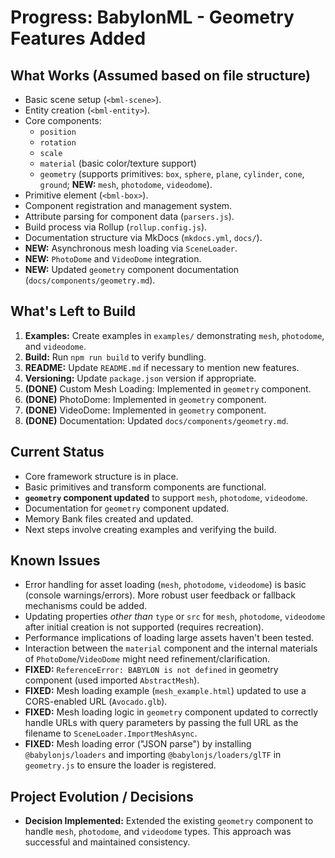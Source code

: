 # Progress: BabylonML - Geometry Features Added

## What Works (Assumed based on file structure)

-   Basic scene setup (`<bml-scene>`).
-   Entity creation (`<bml-entity>`).
-   Core components:
    -   `position`
    -   `rotation`
    -   `scale`
    -   `material` (basic color/texture support)
    -   `geometry` (supports primitives: `box`, `sphere`, `plane`, `cylinder`, `cone`, `ground`; **NEW:** `mesh`, `photodome`, `videodome`).
-   Primitive element (`<bml-box>`).
-   Component registration and management system.
-   Attribute parsing for component data (`parsers.js`).
-   Build process via Rollup (`rollup.config.js`).
-   Documentation structure via MkDocs (`mkdocs.yml`, `docs/`).
-   **NEW:** Asynchronous mesh loading via `SceneLoader`.
-   **NEW:** `PhotoDome` and `VideoDome` integration.
-   **NEW:** Updated `geometry` component documentation (`docs/components/geometry.md`).

## What's Left to Build

1.  **Examples:** Create examples in `examples/` demonstrating `mesh`, `photodome`, and `videodome`.
2.  **Build:** Run `npm run build` to verify bundling.
3.  **README:** Update `README.md` if necessary to mention new features.
4.  **Versioning:** Update `package.json` version if appropriate.
5.  **(DONE)** Custom Mesh Loading: Implemented in `geometry` component.
6.  **(DONE)** PhotoDome: Implemented in `geometry` component.
7.  **(DONE)** VideoDome: Implemented in `geometry` component.
8.  **(DONE)** Documentation: Updated `docs/components/geometry.md`.

## Current Status

-   Core framework structure is in place.
-   Basic primitives and transform components are functional.
-   **`geometry` component updated** to support `mesh`, `photodome`, `videodome`.
-   Documentation for `geometry` component updated.
-   Memory Bank files created and updated.
-   Next steps involve creating examples and verifying the build.

## Known Issues

-   Error handling for asset loading (`mesh`, `photodome`, `videodome`) is basic (console warnings/errors). More robust user feedback or fallback mechanisms could be added.
-   Updating properties *other than* `type` or `src` for `mesh`, `photodome`, `videodome` after initial creation is not supported (requires recreation).
-   Performance implications of loading large assets haven't been tested.
-   Interaction between the `material` component and the internal materials of `PhotoDome`/`VideoDome` might need refinement/clarification.
-   **FIXED:** `ReferenceError: BABYLON is not defined` in geometry component (used imported `AbstractMesh`).
-   **FIXED:** Mesh loading example (`mesh_example.html`) updated to use a CORS-enabled URL (`Avocado.glb`).
-   **FIXED:** Mesh loading logic in `geometry` component updated to correctly handle URLs with query parameters by passing the full URL as the filename to `SceneLoader.ImportMeshAsync`.
-   **FIXED:** Mesh loading error ("JSON parse") by installing `@babylonjs/loaders` and importing `@babylonjs/loaders/glTF` in `geometry.js` to ensure the loader is registered.

## Project Evolution / Decisions

-   **Decision Implemented:** Extended the existing `geometry` component to handle `mesh`, `photodome`, and `videodome` types. This approach was successful and maintained consistency.
